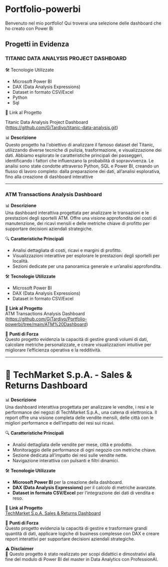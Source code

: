 # Portfolio-powerbi

Benvenuto nel mio portfolio! Qui troverai una selezione delle dashboard che ho creato con Power Bi

## Progetti in Evidenza

### TITANIC DATA ANALYSIS PROJECT DASHBOARD

🛠️ Tecnologie Utilizzate

  - Microsoft Power BI
  - DAX (Data Analysis Expressions)
  - Dataset in formato CSV/Excel
  - Python
  - Sql

📂 Link al Progetto

Titanic Data Analysis Project Dashboard (https://github.com/GiTardivo/titanic-data-analysis.git)

📊 **Descrizione**  
Questo progetto ha l'obiettivo di analizzare il famoso dataset del Titanic, utilizzando diverse tecniche di pulizia, trasformazione, e visualizzazione dei dati. Abbiamo esplorato le caratteristiche principali dei passeggeri, identificando i fattori che influenzano la probabilità di sopravvivenza.
Le analisi sono state condotte attraverso Python, SQL e Power BI, creando un flusso di lavoro completo: dalla preparazione dei dati, all’analisi esplorativa, fino alla creazione di dashboard interattive

------------------------------------------------------

### ATM Transactions Analysis Dashboard 

📊 **Descrizione**  
Una dashboard interattiva progettata per analizzare le transazioni e le prestazioni degli sportelli ATM. Offre una visione approfondita dei costi di manutenzione, dei ricavi mensili e delle metriche chiave di profitto per supportare decisioni aziendali strategiche.

🔍 **Caratteristiche Principali**  
- Analisi dettagliata di costi, ricavi e margini di profitto.
- Visualizzazioni interattive per esplorare le prestazioni degli sportelli per località.
- Sezioni dedicate per una panoramica generale e un’analisi approfondita.

🛠️ **Tecnologie Utilizzate**  
- Microsoft Power BI  
- DAX (Data Analysis Expressions)  
- Dataset in formato CSV/Excel  

📂 **Link al Progetto**  
ATM Transactions Analysis Dashboard (https://github.com/GiTardivo/Portfolio-powerbi/tree/main/ATM%20Dashboard)

🌟 **Punti di Forza**  
Questo progetto evidenzia la capacità di gestire grandi volumi di dati, calcolare metriche personalizzate, e creare visualizzazioni intuitive per migliorare l’efficienza operativa e la redditività.

---
# 🏪 TechMarket S.p.A. - Sales & Returns Dashboard  

📊 **Descrizione**  
Una dashboard interattiva progettata per analizzare le vendite, i resi e le performance dei negozi di TechMarket S.p.A., una catena di elettronica. Il report offre una visione completa delle vendite mensili, delle città con le migliori performance e dell’impatto dei resi sui ricavi.  

🔍 **Caratteristiche Principali**  

- Analisi dettagliata delle vendite per mese, città e prodotto.  
- Monitoraggio delle performance di ogni negozio con metriche chiave.  
- Sezione dedicata all’impatto dei resi sulle vendite nette.  
- Navigazione interattiva con pulsanti e filtri dinamici.  

🛠️ **Tecnologie Utilizzate**  

- **Microsoft Power BI** per la creazione della dashboard.  
- **DAX (Data Analysis Expressions)** per il calcolo di metriche avanzate.  
- **Dataset in formato CSV/Excel** per l’integrazione dei dati di vendita e reso.  

📂 **Link al Progetto**  
[TechMarket S.p.A. Sales & Returns Dashboard]((https://github.com/GiTardivo/Portfolio-powerbi/tree/main/2%20-%20TechMarket%20S.p.A.))  

🌟 **Punti di Forza**  
Questo progetto evidenzia la capacità di gestire e trasformare grandi quantità di dati, applicare logiche di business complesse con DAX e creare report interattivi per supportare decisioni aziendali strategiche.  

⚠️ **Disclaimer**  
📌 Questo progetto è stato realizzato per scopi didattici e dimostrativi alla fine del modulo di Power BI del master in Data Analytics con ProfessionAI.  

